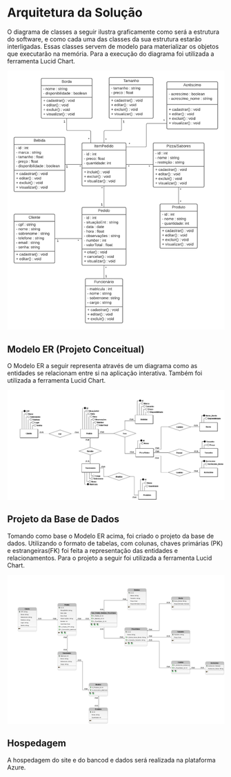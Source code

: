 # Arquitetura da Solução

<p align="justify">
 
O diagrama de classes a seguir ilustra graficamente como será a estrutura do software, e como cada uma das classes da sua estrutura estarão interligadas. Essas classes servem de modelo para materializar os objetos que executarão na memória. Para a execução do diagrama foi utilizada a ferramenta Lucid Chart.
 
![Diagrama de Classes](img/diagramaclasses_v3.png)
 
## Modelo ER (Projeto Conceitual)

O Modelo ER a seguir representa através de um diagrama como as entidades se relacionam entre si na aplicação interativa. Também foi utilizada a ferramenta Lucid Chart.

![Diagrama Conceitual](img/conceitual_v4.png)
 

## Projeto da Base de Dados

Tomando como base o Modelo ER acima, foi criado o projeto da base de dados. Utilizando o formato de tabelas, com colunas, chaves primárias (PK) e estrangeiras(FK) foi feita a representação das entidades e relacionamentos. Para o projeto a seguir foi utilizada a ferramenta Lucid Chart.

![Diagrama Lógico](img/logico_v4.jpeg)

## Hospedagem

A hospedagem do site e do bancod e dados será realizada na plataforma Azure.

